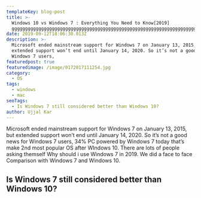 ```yaml
---
templateKey: blog-post
title: >-
  Windows 10 vs Windows 7 : Everything You Need to Know[2019]
  ggggggggggggggggggggggggggggggggggggggggggggggggggggggggggggggggggggggggggggggggggggggggggggggggggggggggggggggggggggggggggggggggggggggggggggggggggggggggggggggggg
date: 2019-09-12T18:06:30.013Z
description: >-
  Microsoft ended mainstream support for Windows 7 on January 13, 2015, but
  extended support won’t end until January 14, 2020. So it’s not a good news for
  Windows 7 users, 
featuredpost: true
featuredimage: /image/0172017111254.jpg
category:
  - OS
tags:
  - windows
  - mac
seoTags:
  - Is Windows 7 still considered better than Windows 10?
author: Ujjal Kar
---
```

Microsoft ended mainstream support for Windows 7 on January 13, 2015, but extended support won’t end until January 14, 2020. So it’s not a good news for Windows 7 users, 34% PC powered by Windows 7 today that’s make 2nd most popular OS after WIndows 10. There are lots of people asking themself Why should i use Windows 7 in 2019. We did a face to face Comparison with Windows 7 and Windows 10.

## Is Windows 7 still considered better than Windows 10?
